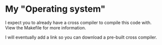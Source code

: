 # My "Operating system"
I expect you to already have a cross compiler to compile this code with. View the Makefile for more information.

I will eventually add a link so you can download a pre-built cross compiler.
